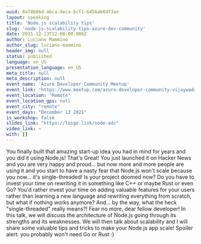 ```yaml
---
uuid: 6a78b86d-abca-4eca-bcf1-6456ab04f3ae
layout: speaking
title: 'Node.js scalability tips'
slug: 'node-js-scalability-tips-azure-dev-community'
date: 2021-12-13T12:00:00.000Z
author: Luciano Mammino
author_slug: luciano-mammino
header_img: null
status: published
language: en_US
presentation_language: en_US
meta_title: null
meta_description: null
event_name: 'Azure Developer Community Meetup'
event_link: 'https://www.meetup.com/azure-developer-community-vijaywada/events/282424163'
event_location: "Remote"
event_location_gps: null
event_city: "remote"
event_days: "December 13 2021"
is_workshop: false
slides_link: "https://loige.link/node-adc"
video_link: ~
with: []
---
```


You finally built that amazing start-up idea you had in mind for years and you did it using Node.js! That's Great! You just launched it on Hacker News and you are very happy and proud... but now more and more people are using it and you start to have a nasty fear that Node.js won't scale because you now... it's single-threaded! Is your project doomed now? Do you have to invest your time on rewriting it in something like C++ or maybe Rust or even Go? You'd rather invest your time on adding valuable features for your users rather than learning a new language and rewriting everything from scratch, but what if nothing works anymore? And... by the way, what the heck "single-threaded" really means?! Fear no more, dear fellow developer! In this talk, we will discuss the architecture of Node.js going through its strengths and its weaknesses. We will then talk about scalability and I will share some valuable tips and tricks to make your Node.js app scale! Spoiler alert: you probably won't need Go or Rust :)